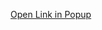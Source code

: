 <a href="http://kanishkkunal.com" 
  target="popup" 
  onclick="window.open('http://kanishkkunal.com','popup','width=600,height=600'); return false;">
    Open Link in Popup
</a>
